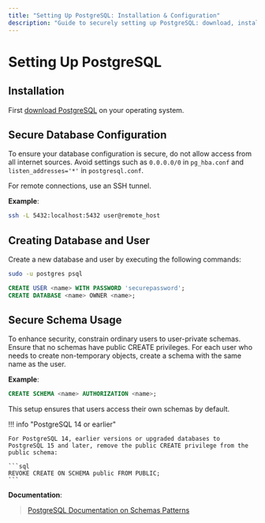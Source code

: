 ```yaml
---
title: "Setting Up PostgreSQL: Installation & Configuration"
description: "Guide to securely setting up PostgreSQL: download, install, configure access, create databases and users, and manage schema security for robust data protection."
---
```


# Setting Up PostgreSQL

## Installation

First [download PostgreSQL](https://www.postgresql.org/download/) on your operating system.

## Secure Database Configuration

To ensure your database configuration is secure, do not allow access from all internet sources. Avoid settings such as `0.0.0.0/0` in `pg_hba.conf` and `listen_addresses='*'` in `postgresql.conf`.

For remote connections, use an SSH tunnel.

**Example**:

```bash
ssh -L 5432:localhost:5432 user@remote_host
```

## Creating Database and User

Create a new database and user by executing the following commands:

```bash
sudo -u postgres psql
```

```sql
CREATE USER <name> WITH PASSWORD 'securepassword';
CREATE DATABASE <name> OWNER <name>;
```

## Secure Schema Usage

To enhance security, constrain ordinary users to user-private schemas. Ensure that no schemas have public CREATE privileges. For each user who needs to create non-temporary objects, create a schema with the same name as the user.

**Example**:

```sql
CREATE SCHEMA <name> AUTHORIZATION <name>;
```

This setup ensures that users access their own schemas by default.

!!! info "PostgreSQL 14 or earlier"

    For PostgreSQL 14, earlier versions or upgraded databases to PostgreSQL 15 and later, remove the public CREATE privilege from the public schema:

    ```sql
    REVOKE CREATE ON SCHEMA public FROM PUBLIC;
    ```

**Documentation**:

> [PostgreSQL Documentation on Schemas Patterns](https://www.postgresql.org/docs/16/ddl-schemas.html#DDL-SCHEMAS-PATTERNS)
